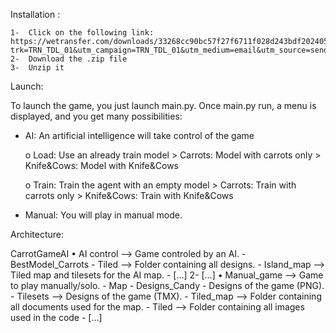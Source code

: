 Installation :

	1-	Click on the following link: https://wetransfer.com/downloads/33268cc90bc57f27f6711f028d243bdf20240524212311/c59c327bb7107d6d8f9ce3f1e424ab4020240524212326/b13f48?trk=TRN_TDL_01&utm_campaign=TRN_TDL_01&utm_medium=email&utm_source=sendgrid
	2-	Download the .zip file
	3-	Unzip it

 
Launch:

To launch the game, you just launch main.py. Once main.py run, a menu is displayed, and you get many possibilities:

-	AI: An artificial intelligence will take control of the game

	o	Load: Use an already train model
			> Carrots:  Model with carrots only
			> Knife&Cows: Model with Knife&Cows
 	
	o	Train: Train the agent with an empty model
			> Carrots:  Train with carrots only
			> Knife&Cows: Train with Knife&Cows

-	Manual: You will play in manual mode.


Architecture:

CarrotGameAI
•	AI control --> Game controled by an AI.
 		- BestModel_Carrots
			- Tiled --> Folder containing all designs.
	  			- Island_map --> Tiled map and tilesets for the AI map.
	  			- […]
	  		2-   […]
•	Manual_game --> Game to play manually/solo.
  		- Map
 			- Designs_Candy
				- Designs of the game (PNG).
				- Tilesets --> Designs of the game (TMX).
			- Tiled_map --> Folder containing all documents used for the map.
		- Tiled --> Folder containing all images used in the code
		- […]
	
